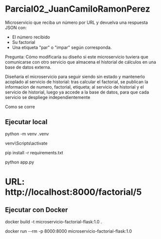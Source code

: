 # Parcial02_JuanCamiloRamonPerez

Microservicio que reciba un número por URL y devuelva una respuesta JSON con:

-   El número recibido
-   Su factorial
-   Una etiqueta "par" o "impar" según corresponda.

Pregunta: Cómo modificaría su diseño si este microservicio tuviera que comunicarse con otro servicio que almacena el historial de cálculos en una base de datos externa.

Diseñaría el microservicio para seguir siendo sin estado y mantenerlo acoplado al servicio de historial: tras calcular el factorial, se publican la informacion de numero, factorial, etiqueta; al servicio de historial y el servicio de historial, luego ya accede a la base de datos, para que cada servicio se despliege independientemente

Como se corre
## Ejecutar local

python -m venv .venv

venv\Scripts\activate

pip install -r requirements.txt

python app.py

# URL: http://localhost:8000/factorial/5

## Ejecutar con Docker

docker build -t microservicio-factorial-flask:1.0 .

docker run --rm -p 8000:8000 microservicio-factorial-flask:1.0
